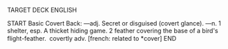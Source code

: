 TARGET DECK
ENGLISH

START
Basic
Covert
Back: —adj. Secret or disguised (covert glance). —n. 1 shelter, esp. A thicket hiding game. 2 feather covering the base of a bird's flight-feather.  covertly adv. [french: related to *cover]
END
